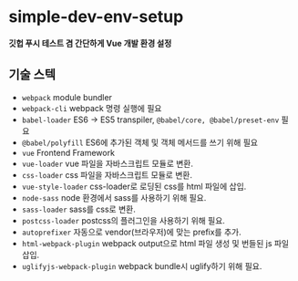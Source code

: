 # simple-dev-env-setup
**깃헙 푸시 테스트 겸 간단하게 Vue 개발 환경 설정**

## 기술 스텍
- `webpack` module bundler
- `webpack-cli` webpack 명령 실행에 필요
- `babel-loader` ES6 -> ES5 transpiler, `@babel/core, @babel/preset-env` 필요
- `@babel/polyfill` ES6에 추가된 객체 및 객체 메서드를 쓰기 위해 필요
- `vue` Frontend Framework
- `vue-loader` vue 파일을 자바스크립트 모듈로 변환.
- `css-loader` css 파일을 자바스크립트 모듈로 변환.
- `vue-style-loader` css-loader로 로딩된 css를 html 파일에 삽입.
- `node-sass` node 환경에서 sass를 사용하기 위해 필요.
- `sass-loader` sass를 css로 변환.
- `postcss-loader` postcss의 플러그인을 사용하기 위해 필요.
- `autoprefixer` 자동으로 vendor(브라우저)에 맞는 prefix를 추가.
- `html-webpack-plugin` webpack output으로 html 파일 생성 및 번들된 js 파일 삽입.
- `uglifyjs-webpack-plugin` webpack bundle시 uglify하기 위해 필요.
